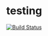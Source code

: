 # testing

[![Build Status](https://travis-ci.org/springbootbuch/testing.svg?branch=master)](https://travis-ci.org/springbootbuch/testing)